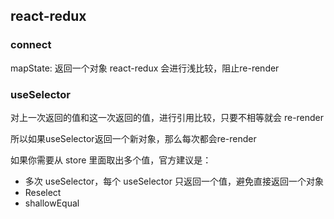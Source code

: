 ## react-redux

### connect
mapState: 返回一个对象 react-redux 会进行浅比较，阻止re-render

### useSelector
对上一次返回的值和这一次返回的值，进行引用比较，只要不相等就会 re-render

所以如果useSelector返回一个新对象，那么每次都会re-render

如果你需要从 store 里面取出多个值，官方建议是：
- 多次 useSelector，每个 useSelector 只返回一个值，避免直接返回一个对象
- Reselect
- shallowEqual



